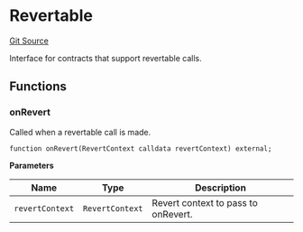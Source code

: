 # Revertable
[Git Source](https://github.com/zeta-chain/protocol-contracts/blob/aed88f337e1bcebb90f013de9e45bbc5d073ba85/contracts/Revert.sol)

Interface for contracts that support revertable calls.


## Functions
### onRevert

Called when a revertable call is made.


```solidity
function onRevert(RevertContext calldata revertContext) external;
```
**Parameters**

|Name|Type|Description|
|----|----|-----------|
|`revertContext`|`RevertContext`|Revert context to pass to onRevert.|



